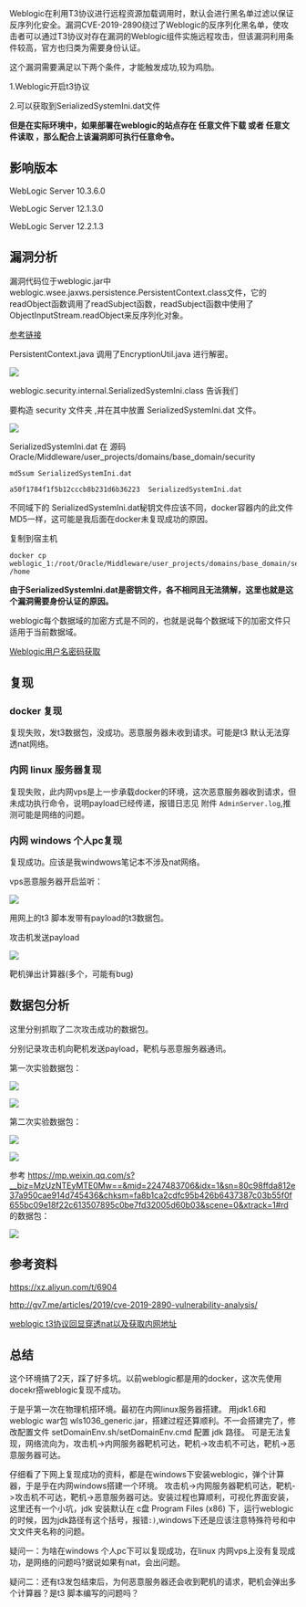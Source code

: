 

Weblogic在利用T3协议进行远程资源加载调用时，默认会进行黑名单过滤以保证反序列化安全。漏洞CVE-2019-2890绕过了Weblogic的反序列化黑名单，使攻击者可以通过T3协议对存在漏洞的Weblogic组件实施远程攻击，但该漏洞利用条件较高，官方也归类为需要身份认证。

这个漏洞需要满足以下两个条件，才能触发成功,较为鸡肋。

1.Weblogic开启t3协议

2.可以获取到SerializedSystemIni.dat文件

**但是在实际环境中，如果部署在weblogic的站点存在 任意文件下载 或者 任意文件读取 ，那么配合上该漏洞即可执行任意命令。**

## 影响版本

WebLogic Server 10.3.6.0

WebLogic Server 12.1.3.0

WebLogic Server 12.2.1.3

## 漏洞分析

漏洞代码位于weblogic.jar中weblogic.wsee.jaxws.persistence.PersistentContext.class文件，它的readObject函数调用了readSubject函数，readSubject函数中使用了ObjectInputStream.readObject来反序列化对象。


[参考链接](https://www.secpulse.com/archives/117343.html)

PersistentContext.java 调用了EncryptionUtil.java 进行解密。

![](1.png)

weblogic.security.internal.SerializedSystemIni.class 告诉我们 

要构造 security 文件夹 ,并在其中放置 SerializedSystemIni.dat 文件。

![](2.png)

SerializedSystemIni.dat 在 源码Oracle/Middleware/user_projects/domains/base_domain/security


	md5sum SerializedSystemIni.dat

	a50f1784f1f5b12cccb8b231d6b36223  SerializedSystemIni.dat

不同域下的 SerializedSystemIni.dat秘钥文件应该不同，docker容器内的此文件MD5一样，这可能是我后面在docker未复现成功的原因。

复制到宿主机

	docker cp weblogic_1:/root/Oracle/Middleware/user_projects/domains/base_domain/security/SerializedSystemIni.dat /home

**由于SerializedSystemIni.dat是密钥文件，各不相同且无法猜解，这里也就是这个漏洞需要身份认证的原因。**


weblogic每个数据域的加密方式是不同的，也就是说每个数据域下的加密文件只适用于当前数据域。

[Weblogic用户名密码获取](https://www.cnblogs.com/fx-blog/p/7418193.html)

## 复现

### docker 复现

复现失败，发t3数据包，没成功。恶意服务器未收到请求。可能是t3 默认无法穿透nat网络。

### 内网 linux 服务器复现

复现失败，此内网vps是上一步承载docker的环境，这次恶意服务器收到请求，但未成功执行命令，说明payload已经传递，报错日志见 附件 ```AdminServer.log```,推测可能是网络的问题。

### 内网 windows 个人pc复现

复现成功。应该是我windwows笔记本不涉及nat网络。

vps恶意服务器开启监听：

![](4.jpg)

用网上的t3 脚本发带有payload的t3数据包。

攻击机发送payload

![](3.jpg)

靶机弹出计算器(多个，可能有bug)

## 数据包分析

这里分别抓取了二次攻击成功的数据包。

分别记录攻击机向靶机发送payload，靶机与恶意服务器通讯。

第一次实验数据包：

![](5.jpg)

![](6.jpg)

第二次实验数据包：

![](7.jpg)

![](8.jpg)

参考 https://mp.weixin.qq.com/s?__biz=MzUzNTEyMTE0Mw==&mid=2247483706&idx=1&sn=80c98ffda812e37a950cae914d745436&chksm=fa8b1ca2cdfc95b426b6437387c03b55f0f655bc09e18f22c613507895c0be7fd32005d60b03&scene=0&xtrack=1#rd
的数据包：

![](9.jpg)

## 参考资料

https://xz.aliyun.com/t/6904

http://gv7.me/articles/2019/cve-2019-2890-vulnerability-analysis/

[weblogic t3协议回显穿透nat以及获取内网地址](https://mp.weixin.qq.com/s?__biz=MzUzNTEyMTE0Mw==&mid=2247483706&idx=1&sn=80c98ffda812e37a950cae914d745436&chksm=fa8b1ca2cdfc95b426b6437387c03b55f0f655bc09e18f22c613507895c0be7fd32005d60b03&scene=0&xtrack=1#rd)

## 总结

这个环境搞了2天，踩了好多坑。以前weblogic都是用的docker，这次先使用docekr搭weblogic复现不成功。

于是乎第一次在物理机搭环境。最初在内网linux服务器搭建。 用jdk1.6和 weblogic war包 wls1036_generic.jar，搭建过程还算顺利。不一会搭建完了，修改配置文件 setDomainEnv.sh/setDomainEnv.cmd 配置 jdk 路径。 可是无法复现，网络流向为，攻击机->内网服务器靶机可达，靶机->攻击机不可达，靶机->恶意服务器可达。

仔细看了下网上复现成功的资料，都是在windows下安装weblogic，弹个计算器，于是乎在内网windows搭建一个环境。 攻击机->内网服务器靶机可达，靶机->攻击机不可达，靶机->恶意服务器可达。安装过程也算顺利，可视化界面安装，这里还有一个小坑，jdk 安装默认在 c盘 Program Files (x86) 下，运行weblogic的时候，因为jdk路径有这个括号，报错```:)```,windows下还是应该注意特殊符号和中文文件夹名称的问题。

疑问一：为啥在windows 个人pc下可以复现成功，在linux 内网vps上没有复现成功，是网络的问题吗?据说如果有nat，会出问题。

疑问二：还有t3发包结束后，为何恶意服务器还会收到靶机的请求，靶机会弹出多个计算器？是t3 脚本编写的问题吗？


